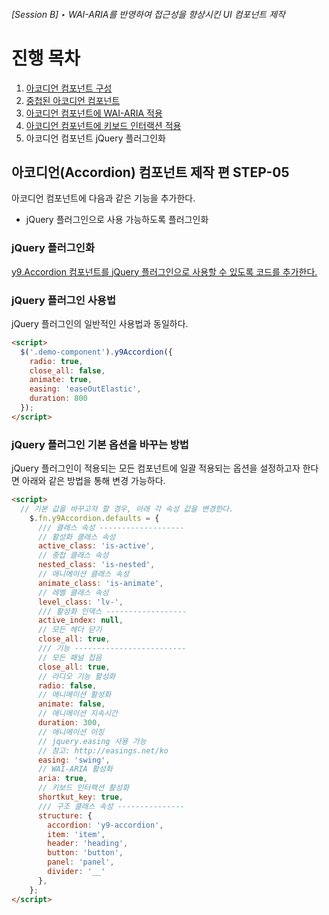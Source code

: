 ###### [Session B] ‣ WAI-ARIA를 반영하여 접근성을 향상시킨 UI 컴포넌트 제작

# 진행 목차

1. [아코디언 컴포넌트 구성](../STEP-1__basic/README.md)
1. [중첩된 아코디언 컴포넌트](../STEP-2__nested/README.md)
1. [아코디언 컴포넌트에 WAI-ARIA 적용](../STEP-3__wai-aria/README.md)
1. [아코디언 컴포넌트에 키보드 인터랙션 적용](../STEP-4__keyboard/README.md)
1. 아코디언 컴포넌트 jQuery 플러그인화

## **아코디언(Accordion) 컴포넌트** 제작 편 **STEP-05**

아코디언 컴포넌트에 다음과 같은 기능을 추가한다.

- jQuery 플러그인으로 사용 가능하도록 플러그인화

### jQuery 플러그인화

<a href="https://github.com/niawa/AOA/blob/master/2017/10.27/Session_B/practice/STEP-5__jquery-plugin/component/y9.Accordion@0.0.5.js#L715-L730" target="_blank">y9.Accordion 컴포넌트를 jQuery 플러그인으로 사용할 수 있도록 코드를 추가한다.</a>


### jQuery 플러그인 사용법

jQuery 플러그인의 일반적인 사용법과 동일하다.

```html
<script>
  $('.demo-component').y9Accordion({
    radio: true,
    close_all: false,
    animate: true,
    easing: 'easeOutElastic',
    duration: 800
  });
</script>
```

### jQuery 플러그인 기본 옵션을 바꾸는 방법

jQuery 플러그인이 적용되는 모든 컴포넌트에 일괄 적용되는 옵션을 설정하고자 한다면 아래와 같은 방법을 통해 변경 가능하다.

```html
<script>
  // 기본 값을 바꾸고자 할 경우, 아래 각 속성 값을 변경한다.
    $.fn.y9Accordion.defaults = {
      /// 클래스 속성 -------------------
      // 활성화 클래스 속성
      active_class: 'is-active',
      // 중첩 클래스 속성
      nested_class: 'is-nested',
      // 애니메이션 클래스 속성
      animate_class: 'is-animate',
      // 레벨 클래스 속성
      level_class: 'lv-',
      /// 활성화 인덱스 ------------------
      active_index: null,
      // 모든 헤더 닫기
      close_all: true,
      /// 기능 -------------------------
      // 모든 패널 접음
      close_all: true,
      // 라디오 기능 활성화
      radio: false,
      // 애니메이션 활성화
      animate: false,
      // 애니메이션 지속시간
      duration: 300,
      // 애니메이션 이징
      // jquery.easing 사용 가능
      // 참고: http://easings.net/ko
      easing: 'swing',
      // WAI-ARIA 활성화
      aria: true,
      // 키보드 인터랙션 활성화
      shortkut_key: true,
      /// 구조 클래스 속성 ---------------
      structure: {
        accordion: 'y9-accordion',
        item: 'item',
        header: 'heading',
        button: 'button',
        panel: 'panel',
        divider: '__'
      },
    };
</script>
```

